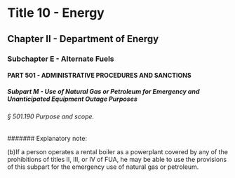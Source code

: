 
# Title 10 - Energy
## Chapter II - Department of Energy
### Subchapter E - Alternate Fuels
#### PART 501 - ADMINISTRATIVE PROCEDURES AND SANCTIONS
##### Subpart M - Use of Natural Gas or Petroleum for Emergency and Unanticipated Equipment Outage Purposes
###### § 501.190 Purpose and scope.
####### Explanatory note:

(b)If a person operates a rental boiler as a powerplant covered by any of the prohibitions of titles II, III, or IV of FUA, he may be able to use the provisions of this subpart for the emergency use of natural gas or petroleum.
